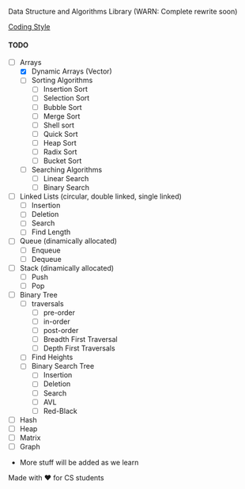 Data Structure and Algorithms Library
(WARN: Complete rewrite soon)


[Coding Style](docs/coding_style.md)

#### TODO
- [ ] Arrays
    - [x] Dynamic Arrays (Vector)
    - [ ] Sorting Algorithms
        - [ ] Insertion Sort
        - [ ] Selection Sort
        - [ ] Bubble Sort
        - [ ] Merge Sort
        - [ ] Shell sort
        - [ ] Quick Sort
        - [ ] Heap Sort
        - [ ] Radix Sort
        - [ ] Bucket Sort
    - [ ] Searching Algorithms
        - [ ] Linear Search
        - [ ] Binary Search
- [ ] Linked Lists (circular, double linked, single linked)
    - [ ] Insertion
    - [ ] Deletion
    - [ ] Search
    - [ ] Find Length
- [ ] Queue (dinamically allocated)
    - [ ] Enqueue
    - [ ] Dequeue
- [ ] Stack (dinamically allocated)
    - [ ] Push
    - [ ] Pop
- [ ] Binary Tree
    - [ ] traversals
        - [ ] pre-order
        - [ ] in-order
        - [ ] post-order
        - [ ] Breadth First Traversal
        - [ ] Depth First Traversals
    - [ ] Find Heights
    - [ ] Binary Search Tree
        - [ ] Insertion
        - [ ] Deletion
        - [ ] Search
        - [ ] AVL
        - [ ] Red-Black
- [ ] Hash
- [ ] Heap
- [ ] Matrix
- [ ] Graph
* More stuff will be added as we learn

Made with ❤  for CS students

